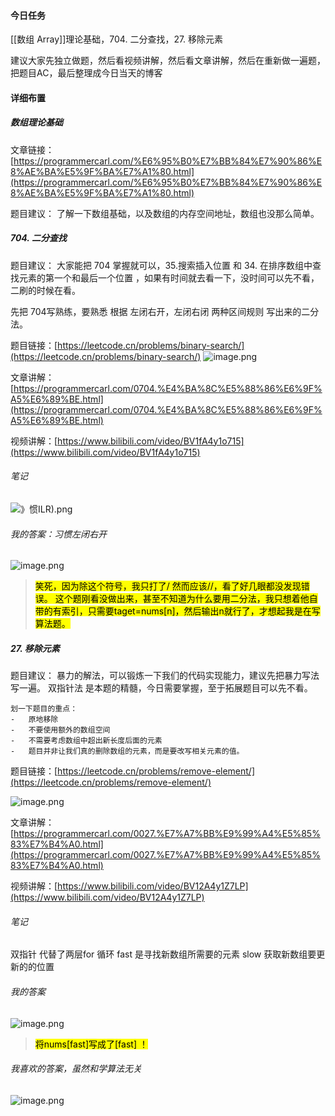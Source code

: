 

#### 今日任务

[[数组 Array]]理论基础，704. 二分查找，27. 移除元素

建议大家先独立做题，然后看视频讲解，然后看文章讲解，然后在重新做一遍题，把题目AC，最后整理成今日当天的博客

#### 详细布置

##### 数组理论基础

文章链接：[https://programmercarl.com/%E6%95%B0%E7%BB%84%E7%90%86%E8%AE%BA%E5%9F%BA%E7%A1%80.html](https://programmercarl.com/%E6%95%B0%E7%BB%84%E7%90%86%E8%AE%BA%E5%9F%BA%E7%A1%80.html)

题目建议： 了解一下数组基础，以及数组的内存空间地址，数组也没那么简单。

##### 704. 二分查找

题目建议： 大家能把 704 掌握就可以，35.搜索插入位置 和 34. 在排序数组中查找元素的第一个和最后一个位置 ，如果有时间就去看一下，没时间可以先不看，二刷的时候在看。

先把 704写熟练，要熟悉 根据 左闭右开，左闭右闭 两种区间规则 写出来的二分法。

题目链接：[https://leetcode.cn/problems/binary-search/](https://leetcode.cn/problems/binary-search/)
![image.png](https://1adam-1213-1313192542.cos.ap-shanghai.myqcloud.com/pic/202212272215669.png)

文章讲解：[https://programmercarl.com/0704.%E4%BA%8C%E5%88%86%E6%9F%A5%E6%89%BE.html](https://programmercarl.com/0704.%E4%BA%8C%E5%88%86%E6%9F%A5%E6%89%BE.html)

视频讲解：[https://www.bilibili.com/video/BV1fA4y1o715](https://www.bilibili.com/video/BV1fA4y1o715)
###### 笔记

![》惯ILR).png](https://1adam-1213-1313192542.cos.ap-shanghai.myqcloud.com/pic/202212272224219.png)


###### 我的答案：习惯左闭右开

![image.png](https://1adam-1213-1313192542.cos.ap-shanghai.myqcloud.com/pic/202212272216534.png)
> <mark>笑死，因为除这个符号，我只打了/ 然而应该//，看了好几眼都没发现错误。
这个题刚看没做出来，甚至不知道为什么要用二分法，我只想着他自带的有索引，只需要taget=nums[n]，然后输出n就行了，才想起我是在写算法题。</mark>

##### 27. 移除元素

题目建议： 暴力的解法，可以锻炼一下我们的代码实现能力，建议先把暴力写法写一遍。 双指针法 是本题的精髓，今日需要掌握，至于拓展题目可以先不看。

```
划一下题目的重点：
-   原地移除
-   不要使用额外的数组空间
-   不需要考虑数组中超出新长度后面的元素
-   题目并非让我们真的删除数组的元素，而是要改写相关元素的值。
```
题目链接：[https://leetcode.cn/problems/remove-element/](https://leetcode.cn/problems/remove-element/)


![image.png](https://1adam-1213-1313192542.cos.ap-shanghai.myqcloud.com/pic/202212281251942.png)

文章讲解：[https://programmercarl.com/0027.%E7%A7%BB%E9%99%A4%E5%85%83%E7%B4%A0.html](https://programmercarl.com/0027.%E7%A7%BB%E9%99%A4%E5%85%83%E7%B4%A0.html)

视频讲解：[https://www.bilibili.com/video/BV12A4y1Z7LP](https://www.bilibili.com/video/BV12A4y1Z7LP)
###### 笔记
双指针 代替了两层for 循环
fast 是寻找新数组所需要的元素
slow 获取新数组要更新的的位置
###### 我的答案

![image.png](https://1adam-1213-1313192542.cos.ap-shanghai.myqcloud.com/pic/202212281040494.png)
> <mark>将nums[fast]写成了[fast] ！</mark>

###### 我喜欢的答案，虽然和学算法无关

![image.png](https://1adam-1213-1313192542.cos.ap-shanghai.myqcloud.com/pic/202212281423785.png)



